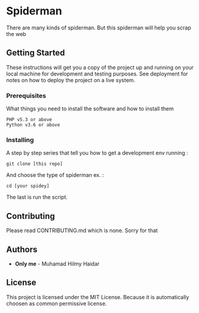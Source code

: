 # Spiderman

There are many kinds of spiderman. But this spiderman will help you scrap the web

## Getting Started

These instructions will get you a copy of the project up and running on your local machine for development and testing purposes. See deployment for notes on how to deploy the project on a live system.

### Prerequisites

What things you need to install the software and how to install them

```
PHP v5.3 or above
Python v3.6 or above
```

### Installing

A step by step series that tell you how to get a development env running :

```
git clone [this repo]
```

And choose the type of spiderman ex. :

```
cd [your spidey]
```

The last is run the script.

## Contributing

Please read CONTRIBUTING.md which is none. Sorry for that

## Authors

* **Only me** - Muhamad Hilmy Haidar

## License

This project is licensed under the MIT License. Because it is automatically choosen as common permissive license.
